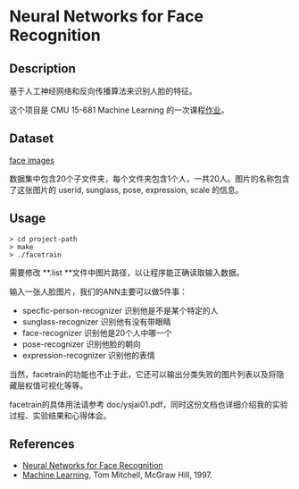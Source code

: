 # Neural Networks for Face Recognition

## Description

基于人工神经网络和反向传播算法来识别人脸的特征。

这个项目是 CMU 15-681 Machine Learning 的一次课程[作业](http://www.cs.cmu.edu/afs/cs.cmu.edu/user/mitchell/ftp/faces.html)。

## Dataset

[face images](http://www.cs.cmu.edu/afs/cs.cmu.edu/project/theo-8/faceimages/faces.tar.Z)

数据集中包含20个子文件夹，每个文件夹包含1个人，一共20人。图片的名称包含了这张图片的 userid, sunglass, pose, expression, scale 的信息。

## Usage

```shell
> cd project-path
> make
> ./facetrain
```


需要修改  **.list **文件中图片路径，以让程序能正确读取输入数据。

输入一张人脸图片，我们的ANN主要可以做5件事：

* specfic-person-recognizer 识别他是不是某个特定的人
* sunglass-recognizer 识别他有没有带眼睛
* face-recognizer 识别他是20个人中哪一个
* pose-recognizer 识别他脸的朝向
* expression-recognizer 识别他的表情

当然，facetrain的功能也不止于此，它还可以输出分类失败的图片列表以及将隐藏层权值可视化等等。

facetrain的具体用法请参考 doc/ysjai01.pdf，同时这份文档也详细介绍我的实验过程、实验结果和心得体会。

## References

* [Neural Networks for Face Recognition](http://www.cs.cmu.edu/afs/cs.cmu.edu/user/mitchell/ftp/faces.html)
* [Machine Learning](http://www.cs.cmu.edu/~tom/mlbook.html), Tom Mitchell, McGraw Hill, 1997.